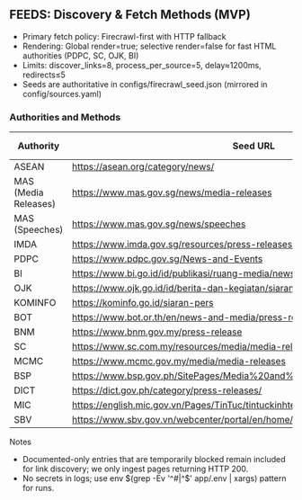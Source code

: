 ## FEEDS: Discovery & Fetch Methods (MVP)

- Primary fetch policy: Firecrawl-first with HTTP fallback
- Rendering: Global render=true; selective render=false for fast HTML authorities (PDPC, SC, OJK, BI)
- Limits: discover_links=8, process_per_source=5, delay≈1200ms, redirects≤5
- Seeds are authoritative in configs/firecrawl_seed.json (mirrored in config/sources.yaml)

### Authorities and Methods

Authority | Seed URL | Primary | Render Override
---|---|---|---
ASEAN | https://asean.org/category/news/ | Firecrawl | render=true
MAS (Media Releases) | https://www.mas.gov.sg/news/media-releases | Firecrawl | render=true
MAS (Speeches) | https://www.mas.gov.sg/news/speeches | Firecrawl | render=true
IMDA | https://www.imda.gov.sg/resources/press-releases-factsheets-and-speeches | Firecrawl | render=true
PDPC | https://www.pdpc.gov.sg/News-and-Events | HTTP/Firecrawl | render=false
BI | https://www.bi.go.id/id/publikasi/ruang-media/news-release/ | HTTP/Firecrawl | render=false
OJK | https://www.ojk.go.id/id/berita-dan-kegiatan/siaran-pers | HTTP/Firecrawl | render=false
KOMINFO | https://kominfo.go.id/siaran-pers | Firecrawl | render=true
BOT | https://www.bot.or.th/en/news-and-media/press-release | Firecrawl | render=true
BNM | https://www.bnm.gov.my/press-release | Firecrawl | render=true
SC | https://www.sc.com.my/resources/media/media-release | HTTP/Firecrawl | render=false
MCMC | https://www.mcmc.gov.my/media/media-releases | Firecrawl | render=true
BSP | https://www.bsp.gov.ph/SitePages/Media%20and%20Research/MediaReleases.aspx | Firecrawl | render=true
DICT | https://dict.gov.ph/category/press-releases/ | Firecrawl | render=true
MIC | https://english.mic.gov.vn/Pages/TinTuc/tintuckinhte.aspx | Firecrawl | render=true
SBV | https://www.sbv.gov.vn/webcenter/portal/en/home/sbv/news/press-release | Firecrawl | render=true

Notes
- Documented-only entries that are temporarily blocked remain included for link discovery; we only ingest pages returning HTTP 200.
- No secrets in logs; use env $(grep -Ev '^#|^$' app/.env | xargs) pattern for runs.

